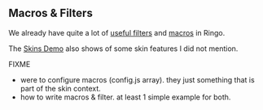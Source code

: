 Macros & Filters
------------------

We already have quite a lot of [useful filters](http://ringojs.org/api/master/ringo/skin/filters) and [macros](http://ringojs.org/api/master/ringo/skin/macros) in Ringo.
    
The [Skins Demo](http://ringojs.org/demo/skins) also shows of some skin features I did not mention.

FIXME 
  * were to configure macros (config.js array). they just something that is part of the skin context.
  * how to write macros & filter. at least 1 simple example for both.
